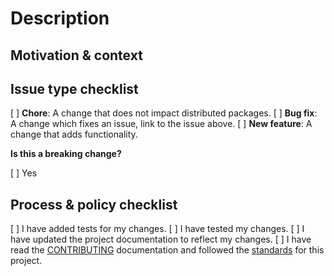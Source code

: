 <!--- Provide a summary of your changes in the title field above. For guidance on formatting, see the comment the bottom of this template. -->

# Description

<!--- Describe your changes. -->

## Motivation & context

<!--- What problem does this change solve? -->
<!--- Provide a link if you are addressing an open issue. -->

## Issue type checklist

<!--- What type of change are you submitting? Put an x in boxes that apply: -->

[ ] **Chore**: A change that does not impact distributed packages.
[ ] **Bug fix**: A change which fixes an issue, link to the issue above.
[ ] **New feature**: A change that adds functionality.

**Is this a breaking change?**

<!--- Is this a change that will cause current functionality to break? If yes, put an x in the "yes" box: -->

[ ] Yes

<!--- If yes, describe the impact. -->

## Process & policy checklist

<!--- Review the list and check the boxes that apply. -->

[ ] I have added tests for my changes.
[ ] I have tested my changes.
[ ] I have updated the project documentation to reflect my changes.
[ ] I have read the [CONTRIBUTING](https://github.com/Microsoft/fast-dna/blob/master/CONTRIBUTING.md) documentation and followed the [standards](https://microsoft.github.io/fast-dna/docs/en/contributing/standards) for this project.

<!---
Formatting guidelines:

Accepted peer review title format:
<type>: <description>

Example titles:
    chore: add unit tests for all components
    feat: add a border radius to button
    fix: update design system to use 3px border radius

    <type> is required to be one of the following:

        - chore: A change that does not impact distributed packages.
        - fix: A change which fixes an issue.
        - feat: A that adds functionality.

    <description> is required and speaks to what the user gets from this PR:

        - Be concise.
        - Use all lowercase characters. 
        - Use imperative, present tense (e.g. `add` not `adds`.)
        - Do not end your discription with a period.
        - Avoid redundant words.
        - Start your description with `add`, `update`, or `remove.`

For additional information regarding working on FAST-DNA, check out our documentation site:
https://microsoft.github.io/fast-dna/docs/en/contributing/working
-->